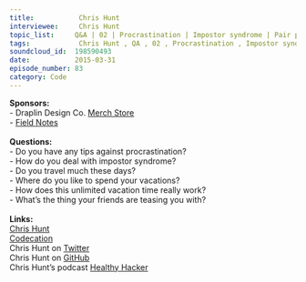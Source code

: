 ```yaml
--- 
title:           Chris Hunt 
interviewee:     Chris Hunt 
topic_list:     Q&A | 02 | Procrastination | Impostor syndrome | Pair programming | Travel | Codecation | Unlimited vacation | Obsessions | Podcast 
tags:            Chris Hunt , QA , 02 , Procrastination , Impostor syndrome , Pair programming , Travel , Codecation , Unlimited vacation , Obsessions , Podcast 
soundcloud_id:  198590493
date:           2015-03-31
episode_number: 83
category: Code
---
```


<p class="show_notes_display"><b>Sponsors:<br></b>- Draplin Design Co. <a rel="nofollow" target="_blank" href="http://draplin.com/merch/">Merch Store</a><br>- <a rel="nofollow" target="_blank" href="http://fieldnotesbrand.com/">Field Notes</a><br><b><br>Questions:</b><br>- Do you have any tips against procrastination?<br>- How do you deal with impostor syndrome?<br>- Do you travel much these days?<br>- Where do you like to spend your vacations?<br>- How does this unlimited vacation time really work?<br>- What’s the thing your friends are teasing you with?<br><br><b>Links:</b><br><a rel="nofollow" target="_blank" href="http://www.chrishunt.co/">Chris Hunt</a><br><a rel="nofollow" target="_blank" href="http://www.healthyhacker.com/2014/09/29/codecation/">Codecation</a><br>Chris Hunt on <a rel="nofollow" target="_blank" href="https://twitter.com/chrishunt">Twitter</a><br>Chris Hunt on <a rel="nofollow" target="_blank" href="https://github.com/chrishunt">GitHub</a><br>Chris Hunt’s podcast <a rel="nofollow" target="_blank" href="http://www.healthyhacker.com/">Healthy Hacker</a></p>

